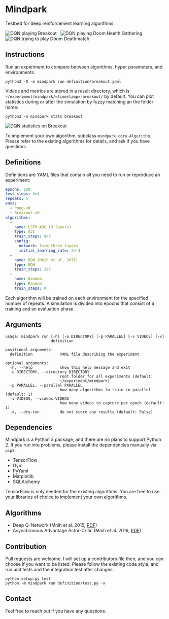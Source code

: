 Mindpark
========

Testbed for deep reinforcement learning algorithms.

![DQN playing Breakout](http://imgur.com/zmwTvUx.gif)&nbsp;&nbsp;
![DQN playing Doom Health Gathering](http://imgur.com/ADsdHUM.gif)&nbsp;&nbsp;
![DQN trying to play Doom Deathmatch](http://imgur.com/WKDVGtx.gif)

## Instructions

Run an experiment to compare between algorithms, hyper parameters, and
environments:

```shell
python3 -O -m mindpark run definition/breakout.yaml
```

Videos and metrics are stored in a result directory, which is
`~/experiment/mindpark/<timestamp>-breakout/` by default. You can plot
statistics during or after the simulation by fuzzy matching an the folder name:

```shell
python3 -m mindpark stats breakout
```

![DQN statistics on Breakout](http://i.imgur.com/eh1K0Zl.png)

To implement your own algorithm, subclass `mindpark.core.Algorithm`. Please
refer to the existing algorithms for details, and ask if you have questions.

## Definitions

Definitions are YAML files that contain all you need to run or reproduce an
experiment:

```yaml
epochs: 100
test_steps: 4e4
repeats: 5
envs:
  - Pong-v0
  - Breakout-v0
algorithms:
  -
    name: LSTM-A3C (3 layers)
    type: A3C
    train_steps: 8e5
    config:
      network: lstm_three_layers
      initial_learning_rate: 2e-4
  -
    name: DQN (Mnih et al. 2015)
    type: DQN
    train_steps: 2e5
  -
    name: Random
    type: Random
    train_steps: 0
```

Each algorithm will be trained on each environment for the specified number of
repeats. A simulation is divided into epochs that consist of a training and an
evaluation phase.

## Arguments

```
usage: mindpark run [-h] [-o DIRECTORY] [-p PARALLEL] [-v VIDEOS] [-x]
                    definition

positional arguments:
  definition            YAML file describing the experiment

optional arguments:
  -h, --help            show this help message and exit
  -o DIRECTORY, --directory DIRECTORY
                        root folder for all experiments (default:
                        ~/experiment/mindpark)
  -p PARALLEL, --parallel PARALLEL
                        how many algorithms to train in parallel (default: 1)
  -v VIDEOS, --videos VIDEOS
                        how many videos to capture per epoch (default: 1)
  -x, --dry-run         do not store any results (default: False)
```

## Dependencies

Mindpark is a Python 3 package, and there are no plans to support Python 2. If
you run into problems, please install the dependencies manually via `pip3`:

- TensorFlow
- Gym
- PyYaml
- Matplotlib
- SQLAlchemy

TensorFlow is only needed for the existing algorithms. You are free to use your
libraries of choice to implement your own algorithms.

## Algorithms

- Deep Q-Network (Mnih et al. 2015, [PDF][dqn-paper])
- Asynchronous Advantage Actor-Critic (Mnih et al. 2016, [PDF][a3c-paper])

[dqn-paper]: https://storage.googleapis.com/deepmind-data/assets/papers/DeepMindNature14236Paper.pdf
[a3c-paper]: https://arxiv.org/pdf/1602.01783v2.pdf

## Contribution

Pull requests are welcome. I will set up a contributors file then, and you can
choose if you want to be listed. Please follow the existing code style, and run
unit tests and the integration test after changes:

```shell
python setup.py test
python -m mindpark run definition/test.py -x
```

## Contact

Feel free to reach out if you have any questions.
